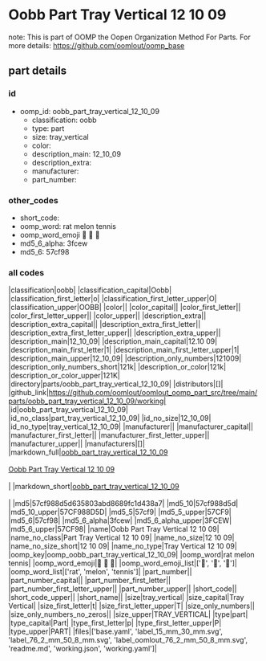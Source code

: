 # Oobb Part Tray Vertical 12 10 09  

note: This is part of OOMP the Oopen Organization Method For Parts. For more details: https://github.com/oomlout/oomp_base

##  part details





### id
* oomp_id: oobb_part_tray_vertical_12_10_09
  * classification: oobb
  * type: part
  * size: tray_vertical
  * color: 
  * description_main: 12_10_09
  * description_extra: 
  * manufacturer: 
  * part_number: 

### other_codes
* short_code: 
* oomp_word: rat melon tennis
* oomp_word_emoji :rat: :melon: :tennis:
* md5_6_alpha: 3fcew
* md5_6: 57cf98

### all codes 
|classification|oobb|
|classification_capital|Oobb|
|classification_first_letter|o|
|classification_first_letter_upper|O|
|classification_upper|OOBB|
|color||
|color_capital||
|color_first_letter||
|color_first_letter_upper||
|color_upper||
|description_extra||
|description_extra_capital||
|description_extra_first_letter||
|description_extra_first_letter_upper||
|description_extra_upper||
|description_main|12_10_09|
|description_main_capital|12.10 09|
|description_main_first_letter|1|
|description_main_first_letter_upper|1|
|description_main_upper|12_10_09|
|description_only_numbers|121009|
|description_only_numbers_short|121k|
|description_or_color|121k|
|description_or_color_upper|121K|
|directory|parts/oobb_part_tray_vertical_12_10_09|
|distributors|[]|
|github_link|https://github.com/oomlout/oomlout_oomp_part_src/tree/main/parts/oobb_part_tray_vertical_12_10_09/working|
|id|oobb_part_tray_vertical_12_10_09|
|id_no_class|part_tray_vertical_12_10_09|
|id_no_size|12_10_09|
|id_no_type|tray_vertical_12_10_09|
|manufacturer||
|manufacturer_capital||
|manufacturer_first_letter||
|manufacturer_first_letter_upper||
|manufacturer_upper||
|manufacturers|[]|
|markdown_full|[oobb_part_tray_vertical_12_10_09](https://github.com/oomlout/oomlout_oomp_part_src/tree/main/parts/oobb_part_tray_vertical_12_10_09/working)<br>[](https://github.com/oomlout/oomlout_oomp_part_src/tree/main/parts/oobb_part_tray_vertical_12_10_09/working)<br>[Oobb Part Tray Vertical 12 10 09](https://github.com/oomlout/oomlout_oomp_part_src/tree/main/parts/oobb_part_tray_vertical_12_10_09/working)<br><br>|
|markdown_short|[oobb_part_tray_vertical_12_10_09](https://github.com/oomlout/oomlout_oomp_part_src/tree/main/parts/oobb_part_tray_vertical_12_10_09/working)<br><br>|
|md5|57cf988d5d635803abd8689fc1d438a7|
|md5_10|57cf988d5d|
|md5_10_upper|57CF988D5D|
|md5_5|57cf9|
|md5_5_upper|57CF9|
|md5_6|57cf98|
|md5_6_alpha|3fcew|
|md5_6_alpha_upper|3FCEW|
|md5_6_upper|57CF98|
|name|Oobb Part Tray Vertical 12 10 09|
|name_no_class|Part Tray Vertical 12 10 09|
|name_no_size|12 10 09|
|name_no_size_short|12 10 09|
|name_no_type|Tray Vertical 12 10 09|
|oomp_key|oomp_oobb_part_tray_vertical_12_10_09|
|oomp_word|rat melon tennis|
|oomp_word_emoji|:rat: :melon: :tennis:|
|oomp_word_emoji_list|[':rat:', ':melon:', ':tennis:']|
|oomp_word_list|['rat', 'melon', 'tennis']|
|part_number||
|part_number_capital||
|part_number_first_letter||
|part_number_first_letter_upper||
|part_number_upper||
|short_code||
|short_code_upper||
|short_name||
|size|tray_vertical|
|size_capital|Tray Vertical|
|size_first_letter|t|
|size_first_letter_upper|T|
|size_only_numbers||
|size_only_numbers_no_zeros||
|size_upper|TRAY_VERTICAL|
|type|part|
|type_capital|Part|
|type_first_letter|p|
|type_first_letter_upper|P|
|type_upper|PART|
|files|['base.yaml', 'label_15_mm_30_mm.svg', 'label_76_2_mm_50_8_mm.svg', 'label_oomlout_76_2_mm_50_8_mm.svg', 'readme.md', 'working.json', 'working.yaml']|
